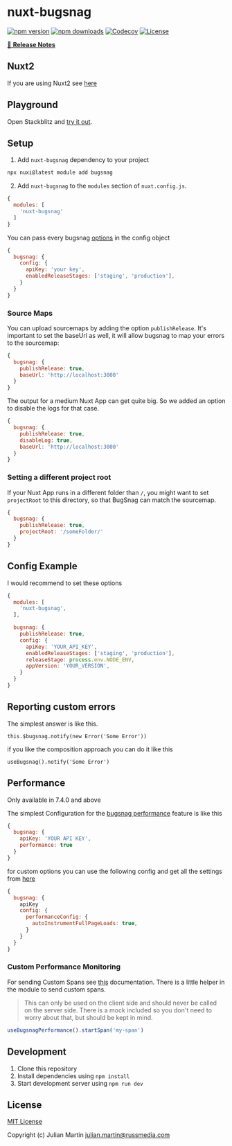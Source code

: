 # nuxt-bugsnag

[![npm version][npm-version-src]][npm-version-href]
[![npm downloads][npm-downloads-src]][npm-downloads-href]
[![Codecov][codecov-src]][codecov-href]
[![License][license-src]][license-href]

>

[📖 **Release Notes**](./CHANGELOG.md)

## Nuxt2

If you are using Nuxt2 see [here](https://github.com/JulianMar/nuxt-bugsnag/tree/v4.2.2)

## Playground

Open Stackblitz and [try it out](https://stackblitz.com/edit/nuxt-starter-s5gmvk?file=nuxt.config.ts).


## Setup

1. Add `nuxt-bugsnag` dependency to your project

```bash
npx nuxi@latest module add bugsnag
```

2. Add `nuxt-bugsnag` to the `modules` section of `nuxt.config.js`.


```js
{
  modules: [
    'nuxt-bugsnag'
  ]
}
```

You can pass every bugsnag [options](https://docs.bugsnag.com/platforms/javascript/configuration-options/) in the config object


```js
{
  bugsnag: {
    config: {
      apiKey: 'your key',
      enabledReleaseStages: ['staging', 'production'],
    }
  }
}
```


### Source Maps

You can upload sourcemaps by adding the option `publishRelease`.
It's important to set the baseUrl as well, it will allow bugsnag to map your errors to the sourcemap:

```js
{
  bugsnag: {
    publishRelease: true,
    baseUrl: 'http://localhost:3000'
  }
}
```

The output for a medium Nuxt App can get quite big. So we added an option to disable the logs for that case.
```js
{
  bugsnag: {
    publishRelease: true,
    disableLog: true,
    baseUrl: 'http://localhost:3000'
  }
}
```


### Setting a different project root

If your Nuxt App runs in a different folder than `/`, you might want to set `projectRoot` to this directory, so that BugSnag can match the sourcemap.

```js
{
  bugsnag: {
    publishRelease: true,
    projectRoot: '/someFolder/'
  }
}
```

## Config Example

I would recommend to set these options
```js
{
  modules: [
    'nuxt-bugsnag',
  ],

  bugsnag: {
    publishRelease: true,
    config: {
      apiKey: 'YOUR_API_KEY',
      enabledReleaseStages: ['staging', 'production'],
      releaseStage: process.env.NODE_ENV,
      appVersion: 'YOUR_VERSION',
    }
  }
}
```

## Reporting custom errors

The simplest answer is like this.
```
this.$bugsnag.notify(new Error('Some Error'))
```

if you like the composition approach you can do it like this
```
useBugsnag().notify('Some Error')
```

## Performance

Only available in 7.4.0 and above

The simplest Configuration for the [bugsnag performance](https://docs.bugsnag.com/performance/integration-guides/web/) feature is like this
```js
{
  bugsnag: {
    apiKey: 'YOUR API KEY',
    performance: true
  }
}
```

for custom options you can use the following config and get all the settings from [here](https://docs.bugsnag.com/performance/integration-guides/web/configuration-options/)

```js
{
  bugsnag: {
    apiKey
    config: {
      performanceConfig: {
        autoInstrumentFullPageLoads: true,
      }
    }
  }
}
```

### Custom Performance Monitoring
For sending Custom Spans see [this](https://docs.bugsnag.com/performance/integration-guides/web/#sending-custom-spans) documentation.
There is a little helper in the module to send custom spans.

> This can only be used on the client side and should never be called on the server side. There is a mock included so you don't need to worry about that, but should be kept in mind.

```js
useBugsnagPerformance().startSpan('my-span')
```

## Development

1. Clone this repository
2. Install dependencies using `npm install`
3. Start development server using `npm run dev`

## License

[MIT License](./LICENSE)

Copyright (c) Julian Martin <julian.martin@russmedia.com>

<!-- Badges -->
[npm-version-src]: https://img.shields.io/npm/v/nuxt-bugsnag/latest.svg?style=flat-square
[npm-version-href]: https://npmjs.com/package/nuxt-bugsnag

[npm-downloads-src]: https://img.shields.io/npm/dt/nuxt-bugsnag.svg?style=flat-square
[npm-downloads-href]: https://npmjs.com/package/nuxt-bugsnag

[codecov-src]: https://img.shields.io/codecov/c/github/julianmar/nuxt-bugsnag.svg?style=flat-square
[codecov-href]: https://codecov.io/gh/julianmar/nuxt-bugsnag

[license-src]: https://img.shields.io/npm/l/nuxt-bugsnag.svg?style=flat-square
[license-href]: https://npmjs.com/package/nuxt-bugsnag
